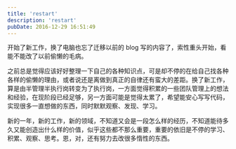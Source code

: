 ```yaml
---
title: 'restart'
description: 'restart'
pubDate: 2016-12-29 16:51:49
---
```


开始了新工作，换了电脑也忘了迁移以前的 blog 写的内容了，索性重头开始，看能不能改了以前偷懒的毛病。

之前总是觉得应该好好整理一下自己的各种知识点，可是却不停的在给自己找各种各样的偷懒的理由，或者说还是离做到真正的自律还有蛮大的差距。换了新工作，算是由半管理半执行岗转变为了执行岗，一方面觉得积累的一些团队管理上的想法和经验，在现阶段已经足够，另一方面可能是觉得太累了，希望能安心写写代码，实现很多一直想做的东西，同时默默观察、发现、学习。

新的一年，新的工作，新的领域，不知道又会是一段怎么样的经历，不知道能待多久又能创造出什么样的价值，似乎这些都不那么重要，重要的依旧是不停的学习、积累、观察、思考。恩，对，还有努力去改很多惰性的东西。
